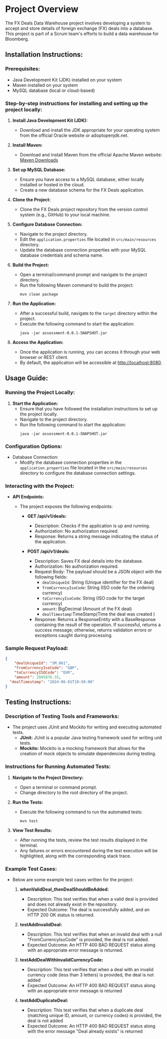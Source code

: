 # Project Overview

The FX Deals Data Warehouse project involves developing a system to accept and store details of foreign exchange (FX) deals into a database. This project is part of a Scrum team's efforts to build a data warehouse for Bloomberg.

## Installation Instructions:

### Prerequisites:
- Java Development Kit (JDK) installed on your system
- Maven installed on your system
- MySQL database (local or cloud-based)

### Step-by-step instructions for installing and setting up the project locally:

1. **Install Java Development Kit (JDK):**
   - Download and install the JDK appropriate for your operating system from the official Oracle website or adoptopenjdk.net.

2. **Install Maven:**
   - Download and install Maven from the official Apache Maven website: [Maven Downloads](https://maven.apache.org/download.cgi)

3. **Set up MySQL Database:**
   - Ensure you have access to a MySQL database, either locally installed or hosted in the cloud.
   - Create a new database schema for the FX Deals application.

4. **Clone the Project:**
   - Clone the FX Deals project repository from the version control system (e.g., GitHub) to your local machine.

5. **Configure Database Connection:**
   - Navigate to the project directory.
   - Edit the `application.properties` file located in `src/main/resources` directory.
   - Update the database connection properties with your MySQL database credentials and schema name.

6. **Build the Project:**
   - Open a terminal/command prompt and navigate to the project directory.
   - Run the following Maven command to build the project:
     ```
     mvn clean package
     ```

7. **Run the Application:**
   - After a successful build, navigate to the `target` directory within the project.
   - Execute the following command to start the application:
     ```
     java -jar assessment-0.0.1-SNAPSHOT.jar
     ```

8. **Access the Application:**
   - Once the application is running, you can access it through your web browser or REST client.
   - By default, the application will be accessible at [http://localhost:8080](http://localhost:8080).

## Usage Guide:

### Running the Project Locally:
1. **Start the Application:**
   - Ensure that you have followed the installation instructions to set up the project locally.
   - Navigate to the project directory.
   - Run the following command to start the application:
     ```
     java -jar assessment-0.0.1-SNAPSHOT.jar
     ```

### Configuration Options:
- Database Connection:
   - Modify the database connection properties in the `application.properties` file located in the `src/main/resources` directory to configure the database connection settings.

### Interacting with the Project:
- **API Endpoints:**
   - The project exposes the following endpoints:

      - **GET /api/v1/deals:**
         - Description: Checks if the application is up and running.
         - Authorization: No authorization required.
         - Response: Returns a string message indicating the status of the application.

      - **POST /api/v1/deals:**
         - Description: Saves FX deal details into the database.
         - Authorization: No authorization required.
         - Request Body: The payload should be a JSON object with the following fields:
            - `dealUniqueId`: String (Unique identifier for the FX deal)
            - `fromCurrencyIsoCode`: String (ISO code for the ordering currency)
            - `toCurrencyIsoCode`: String (ISO code for the target currency)
            - `amount`: BigDecimal (Amount of the FX deal)
            - `dealTimestamp`:TimeStamp(Time the deal was created )
         - Response: Returns a ResponseEntity with a BaseResponse containing the result of the operation. If successful, returns a success message; otherwise, returns validation errors or exceptions caught during processing.

### Sample Request Payload:
```json
{
    "dealUniqueId": "SM_061",
    "fromCurrencyIsoCode": "GBP",
    "toCurrencyISOCode": "EUR",
    "amount": 2045876.35,
  "dealTimestamp": "2024-06-01T10:50:00"
}
```
## Testing Instructions:

### Description of Testing Tools and Frameworks:
- The project uses JUnit and Mockito for writing and executing automated tests.
   - **JUnit:** JUnit is a popular Java testing framework used for writing unit tests.
   - **Mockito:** Mockito is a mocking framework that allows for the creation of mock objects to simulate dependencies during testing.

### Instructions for Running Automated Tests:
1. **Navigate to the Project Directory:**
   - Open a terminal or command prompt.
   - Change directory to the root directory of the project.

2. **Run the Tests:**
   - Execute the following command to run the automated tests:
     ```
     mvn test
     ```

3. **View Test Results:**
   - After running the tests, review the test results displayed in the terminal.
   - Any failures or errors encountered during the test execution will be highlighted, along with the corresponding stack trace.

### Example Test Cases:
- Below are some example test cases written for the project:

   1. **whenValidDeal_thenDealShouldBeAdded:**
      - Description: This test verifies that when a valid deal is provided and does not already exist in the repository.
      - Expected Outcome: The deal is successfully added, and an HTTP 200 OK status is returned.

   2. **testAddInvalidDeal:**
      - Description: This test verifies that when an invalid deal with a null "FromCurrencyIsoCode" is provided, the deal is not added.
      - Expected Outcome: An HTTP 400 BAD REQUEST status along with an appropriate error message is returned.
      
   3. **testAddDealWithInvalidCurrencyCode:**
      - Description: This test verifies that when a deal with an invalid currency code (less than 3 letters) is provided, the deal is not added
      - Expected Outcome: An HTTP 400 BAD REQUEST status along with an appropriate error message is returned
  
   4. **testAddDuplicateDeal:**
       - Description: This test verifies that when a duplicate deal (matching unique ID, amount, or currency codes) is provided, the deal is not added
       - Expected Outcome: An HTTP 400 BAD REQUEST status along with the error message "Deal already exists" is returned
  